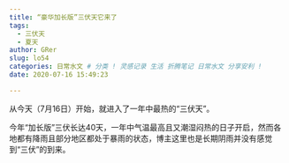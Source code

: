 ```yaml
---
title: “豪华加长版”三伏天它来了
tags:
  - 三伏天
  - 夏天
author: GRer
slug: lo54
categories: 日常水文 # 分类 ! 灵感记录 生活 折腾笔记 日常水文 分享安利 !
date: 2020-07-16 15:49:23

---
```

从今天（7月16日）开始，就进入了一年中最热的“三伏天”。 


今年“加长版”三伏长达40天，一年中气温最高且又潮湿闷热的日子开启，然而各地都有降雨且部分地区都处于暴雨的状态，博主这里也是长期阴雨并没有感觉到“三伏”的到来。







